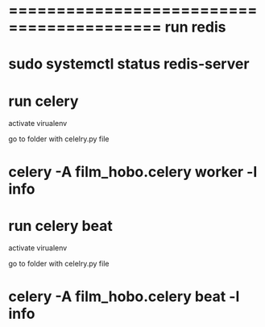==========================================
run redis
==========================================
sudo systemctl status redis-server
==========================================
run celery
==========================================
activate virualenv

go to folder with celelry.py file

celery -A film_hobo.celery worker -l info
==========================================
run celery beat
==========================================
activate virualenv

go to folder with celelry.py file

celery -A film_hobo.celery beat -l info
==========================================

